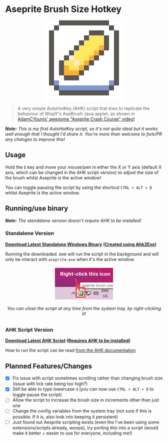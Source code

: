 # Aseprite Brush Size Hotkey

<p align="center">
    <img src="icon.png">
</p>

> A very simple AutoHotKey (AHK) script that tries to replicate the behaviour of WispY's AseBrush Java applet, as shown in  [AdamCYounis' awesome "Aseprite Crash Course" video!](https://youtu.be/59Y6OTzNrhk)

***Note:** This is my first AutoHotKey script, so it's not quite ideal but it works well enough that I thought I'd share it. You're more than welcome to fork/PR any changes to improve this!*

## Usage

Hold the `D` key and move your mouse/pen in either the X or Y axis (default X axis, which can be changed in the AHK script version) to adjust the size of the brush whilst Aseprite is the active window!

You can toggle pausing the script by using the shortcut `CTRL + ALT + D` whilst Aseprite is the active window.

## Running/use binary

***Note:** The standalone version doesn't require AHK to be installed!*

### Standalone Version

**[Download Latest Standalone Windows Binary](https://github.com/arcticnoah/aseprite-brush-size-hotkey/releases/latest) ([Created using Ahk2Exe](https://github.com/AutoHotkey/Ahk2Exe))**

Running the downloaded .exe will run the script in the background and will only be interact with `aseprite.exe` when it's the active window.

<h6 align="center">
    <img src="system-tray.png">
    <br>
    <br>
    You can close the script at any time from the system tray, by right-clicking it!
</h6>


### AHK Script Version

**[Download Latest AHK Script](https://github.com/arcticnoah/aseprite-brush-size-hotkey/blob/main/aseprite-brush-size-hotkey.ahk) ([Requires AHK to be installed](https://www.autohotkey.com/))**

How to run the script can be read [from the AHK documentation](https://www.autohotkey.com/docs/Program.htm#run)

## Planned Features/Changes

- [x] Fix issue with script sometimes scrolling rather than changing brush size (issue with tick rate being too high?)
- [x] Still be able to type lowercase `d` (you can now use `CTRL + ALT + D` to toggle pause the script)
- [ ] Allow the script to increase the brush size in increments other than just one
- [ ] Change the config variables from the system tray (not sure if this is possible. If it is, also look into keeping it persistent)
- [ ] Just found out Aesprite scripting exists (even tho I've been using some extensions/scripts already, woops), try porting this into a script (would make it better + easier to use for everyone, including me!)
